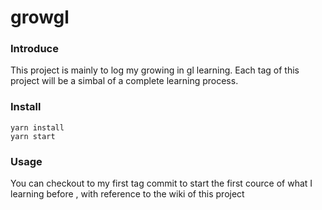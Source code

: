 # growgl

### Introduce
This project is mainly to log my growing in gl learning.
Each tag of this project will be a simbal of a complete learning process.

### Install
```
yarn install
yarn start
```

### Usage
You can checkout to my first tag commit to start the first cource of what I learning before , with reference to the wiki of this project